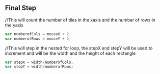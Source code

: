 ## Final Step

//This will count the number of tiles in the xaxis and the number of rows in the yaxis

```js
var numberofCols = mouseX + 2;
var numberofRows = mouseY + 2;
```

//This will step in the nested for loop, the stepX and stepY will be used to increment
 and will be the width and the height of each rectangle
 
```js
var stepX = width/numberofCols;
var stepY = width/numberofRows;
```
